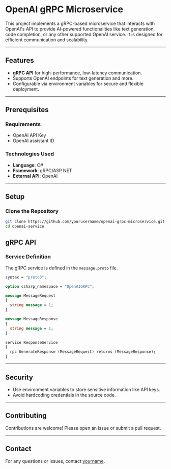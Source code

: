 # OpenAI gRPC Microservice

This project implements a gRPC-based microservice that interacts with OpenAI's API to provide AI-powered functionalities like text generation, code completion, or any other supported OpenAI service. It is designed for efficient communication and scalability.

---

## Features

- **gRPC API** for high-performance, low-latency communication.
- Supports OpenAI endpoints for text generation and more.
- Configurable via environment variables for secure and flexible deployment.

---

## Prerequisites

### Requirements

- OpenAI API Key
- OpenAI assistant ID

### Technologies Used

- **Language**: C#
- **Framework**: gRPC/ASP NET
- **External API**: OpenAI

---

## Setup

### Clone the Repository
```bash
git clone https://github.com/yourusername/openai-grpc-microservice.git
cd openai-service
```

## gRPC API

### Service Definition
The gRPC service is defined in the `message.proto` file.

```proto
syntax = "proto3";

option csharp_namespace = "OpenAIGRPC";

message MessageRequest
{
  string message = 1;
}

message MessageResponse
{
  string message = 1;
}

service ResponseService
{
  rpc GenerateResponse (MessageRequest) returns (MessageResponse);
}
```

---

## Security

- Use environment variables to store sensitive information like API keys.
- Avoid hardcoding credentials in the source code.

---

## Contributing

Contributions are welcome! Please open an issue or submit a pull request.

---

## Contact

For any questions or issues, contact [yourname](t.me/xtoroseema).

